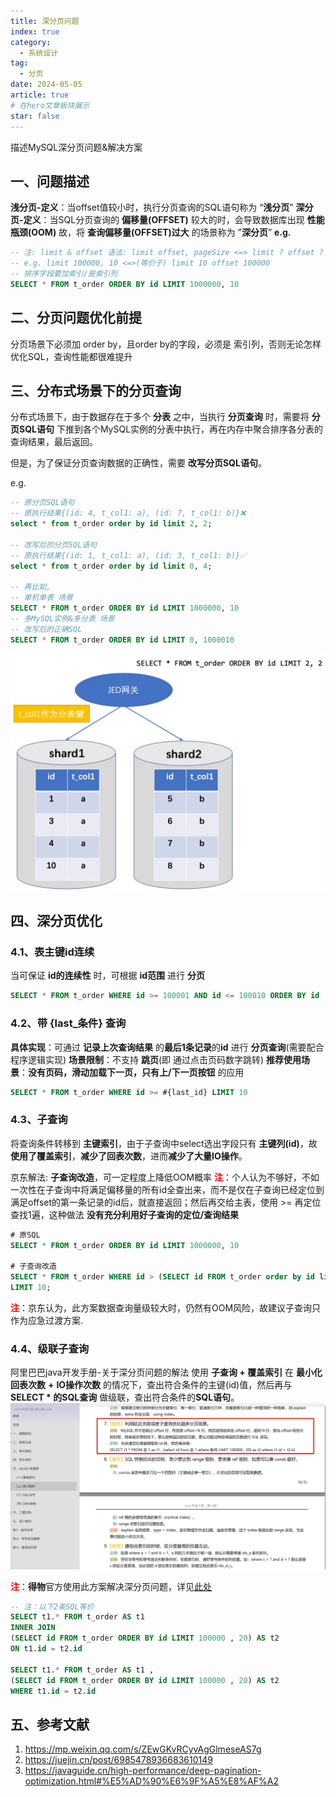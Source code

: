 ```yaml
---
title: 深分页问题
index: true
category:
  - 系统设计
tag:
  - 分页
date: 2024-05-05
article: true
# 在hero文章板块展示
star: false
---
```

描述MySQL深分页问题&解决方案
<!-- more -->

## 一、问题描述
**浅分页-定义**：当offset值较小时，执行分页查询的SQL语句称为 “**浅分页**”
**深分页-定义**：当SQL分页查询的 **偏移量(OFFSET)** 较大的时，会导致数据库出现 **性能瓶颈(OOM)**
故，将 **查询偏移量(OFFSET)过大** 的场景称为 ”**深分页**”
**e.g.** 
```sql
-- 注: limit & offset 语法: limit offset, pageSize <=> limit ? offset ?
-- e.g. limit 100000, 10 <=>(等价于) limit 10 offset 100000
-- 排序字段要加索引/是索引列
SELECT * FROM t_order ORDER BY id LIMIT 1000000, 10
```

## 二、分页问题优化前提
分页场景下必须加 order by，且order by的字段，必须是 索引列，否则无论怎样优化SQL，查询性能都很难提升

## 三、分布式场景下的分页查询
分布式场景下，由于数据存在于多个 **分表** 之中，当执行 **分页查询** 时，需要将 **分页SQL语句** 下推到各个MySQL实例的分表中执行，再在内存中聚合排序各分表的查询结果，最后返回。

但是，为了保证分页查询数据的正确性，需要 **改写分页SQL语句**。

e.g.
```sql
-- 原分页SQL语句
-- 原执行结果{(id: 4, t_col1: a), (id: 7, t_col1: b)}❌
select * from t_order order by id limit 2, 2;

-- 改写后的分页SQL语句
-- 原执行结果{(id: 1, t_col1: a), (id: 3, t_col1: b)}✅
select * from t_order order by id limit 0, 4;

-- 再比如,
-- 单机单表 场景
SELECT * FROM t_order ORDER BY id LIMIT 1000000, 10
-- 多MySQL实例&多分表 场景
-- 改写后的正确SQL
SELECT * FROM t_order ORDER BY id LIMIT 0, 1000010
```
![](image.png)


## 四、深分页优化

### 4.1、表主键id连续
当可保证 **id的连续性** 时，可根据 **id范围** 进行 **分页**

```sql
SELECT * FROM t_order WHERE id >= 100001 AND id <= 100010 ORDER BY id
```

### 4.2、带 {last_条件} 查询
**具体实现**：可通过 **记录上次查询结果** 的**最后1条记录**的**id** 进行 **分页查询**(需要配合程序逻辑实现)
**场景限制**：不支持 **跳页**(即 通过点击页码数字跳转)
**推荐使用场景**：**没有页码，滑动加载下一页，只有上/下一页按钮** 的应用

```sql
SELECT * FROM t_order WHERE id >= #{last_id} LIMIT 10
```

### 4.3、子查询
将查询条件转移到 **主键索引**，由于子查询中select选出字段只有 **主键列(id)**，故 **使用了覆盖索引**，**减少了回表次数**，进而**减少了大量IO操作**。

京东解法: **子查询改造**，可一定程度上降低OOM概率
**<font color="red">注</font>**：个人认为不够好，不如一次性在子查询中将满足偏移量的所有id全查出来，而不是仅在子查询已经定位到满足offset的第一条记录的id后，就直接返回；然后再交给主表，使用 >= 再定位查找1遍，这种做法 **没有充分利用好子查询的定位/查询结果**

```sql
# 原SQL
SELECT * FROM t_order ORDER BY id LIMIT 1000000, 10

# 子查询改造
SELECT * FROM t_order WHERE id > (SELECT id FROM t_order order by id limit 1000000, 1) 
LIMIT 10;
```

**<font color="red">注</font>**：京东认为，此方案数据查询量级较大时，仍然有OOM风险，故建议子查询只作为应急过渡方案.

### 4.4、级联子查询
阿里巴巴java开发手册-关于深分页问题的解法
使用 **子查询 + 覆盖索引** 在 **最小化** **回表次数** **+** **IO操作次数** 的情况下，查出符合条件的主键(id)值，然后再与 **SELECT * 的SQL查询** 做级联，查出符合条件的**SQL语句**。
![](image-1.png)

**<font color="red">注</font>**：**得物**官方使用此方案解决深分页问题，详见[此处](https://juejin.cn/post/6985478936683610149)

```sql
-- 注：以下2条SQL等价
SELECT t1.* FROM t_order AS t1 
INNER JOIN 
(SELECT id FROM t_order ORDER BY id LIMIT 100000 , 20) AS t2 
ON t1.id = t2.id

SELECT t1.* FROM t_order AS t1 , 
(SELECT id FROM t_order ORDER BY id LIMIT 100000 , 20) AS t2 
WHERE t1.id = t2.id
```


## 五、参考文献
1. https://mp.weixin.qq.com/s/ZEwGKvRCyvAgGlmeseAS7g
2. https://juejin.cn/post/6985478936683610149
3. https://javaguide.cn/high-performance/deep-pagination-optimization.html#%E5%AD%90%E6%9F%A5%E8%AF%A2